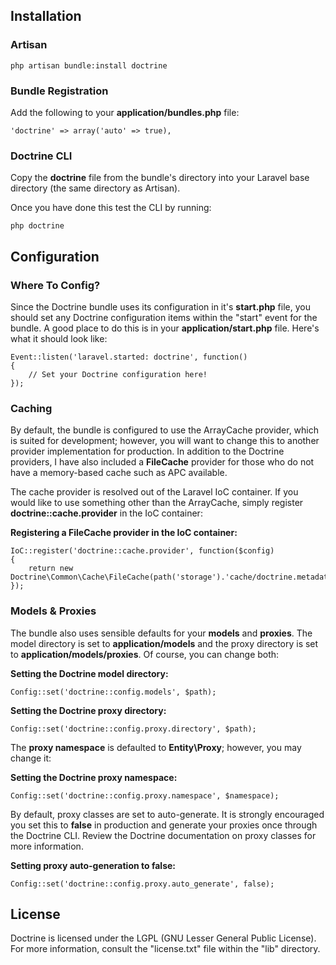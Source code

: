 ## Installation

### Artisan

	php artisan bundle:install doctrine

### Bundle Registration

Add the following to your **application/bundles.php** file:

	'doctrine' => array('auto' => true),

### Doctrine CLI

Copy the **doctrine** file from the bundle's directory into your Laravel base directory (the same directory as Artisan).

Once you have done this test the CLI by running:

	php doctrine

## Configuration

### Where To Config?

Since the Doctrine bundle uses its configuration in it's **start.php** file, you should set any Doctrine configuration items within the "start" event for the bundle. A good place to do this is in your **application/start.php** file. Here's what it should look like:

	Event::listen('laravel.started: doctrine', function()
	{
		// Set your Doctrine configuration here!
	});

### Caching

By default, the bundle is configured to use the ArrayCache provider, which is suited for development; however, you will want to change this to another provider implementation for production. In addition to the Doctrine providers, I have also included a **FileCache** provider for those who do not have a memory-based cache such as APC available.

The cache provider is resolved out of the Laravel IoC container. If you would like to use something other than the ArrayCache, simply register **doctrine::cache.provider** in the IoC container:

**Registering a FileCache provider in the IoC container:**

	IoC::register('doctrine::cache.provider', function($config)
	{
		return new Doctrine\Common\Cache\FileCache(path('storage').'cache/doctrine.metadata');
	});

### Models & Proxies

The bundle also uses sensible defaults for your **models** and **proxies**. The model directory is set to **application/models** and the proxy directory is set to **application/models/proxies**. Of course, you can change both:

**Setting the Doctrine model directory:**

	Config::set('doctrine::config.models', $path);

**Setting the Doctrine proxy directory:**

	Config::set('doctrine::config.proxy.directory', $path);

The **proxy namespace** is defaulted to **Entity\Proxy**; however, you may change it:

**Setting the Doctrine proxy namespace:**

	Config::set('doctrine::config.proxy.namespace', $namespace);

By default, proxy classes are set to auto-generate. It is strongly encouraged you set this to **false** in production and generate your proxies once through the Doctrine CLI. Review the Doctrine documentation on proxy classes for more information.

**Setting proxy auto-generation to false:**

	Config::set('doctrine::config.proxy.auto_generate', false);

## License

Doctrine is licensed under the LGPL (GNU Lesser General Public License). For more information, consult the "license.txt" file within the "lib" directory.